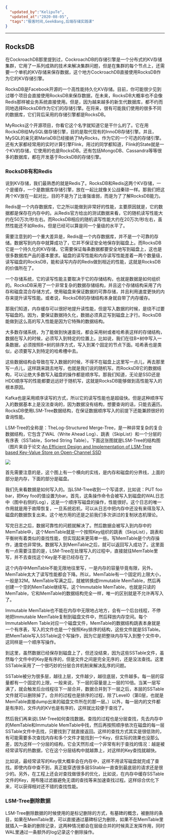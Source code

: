 ```json
{
  "updated_by":"KelipuTe",
  "updated_at":"2020-08-05",
  "tags":"极客时间,GeekBang,后端存储实践课"
}
```

---

## RocksDB

在CockroachDB那里提到过，CockroachDB的存储引擎是一个分布式的KV存储集群，它用了一系列成熟的技术来解决集群问题，但是在集群的每个节点上，还需要一个单机的KV存储来保存数据，这个地方CockroachDB直接使用RocksDB作为它的KV存储引擎。

RocksDB是Facebook开源的一个高性能持久化KV存储。目前，你可能很少见到过哪个项目会直接使用RocksDB来保存数据，在未来，RocksDB大概率也不会像Redis那样被业务系统直接使用。但是，因为越来越多的新生代数据库，都不约而同地选择RocksDB作为它们的存储引擎。在将来，很有可能我们使用的很多不同的数据库，它们背后采用的存储引擎都是RocksDB。

MyRocks这个开源项目，你看它这个名字就知道它是干什么的了。它在用RocksDB给MySQL做存储引擎，目的是取代现有的InnoDB存储引擎。并且，MySQL的亲兄弟MariaDB已经接纳了MyRocks，作为它的一个可选的存储引擎。还有大家都经常用的实时计算引擎Flink，用过的同学都知道，Flink的State就是一个KV的存储，它使用的也是RocksDB。还有包括MongoDB、Cassandra等等很多的数据库，都在开发基于RocksDB的存储引擎。

### RocksDB有和Redis

说到KV存储，我们最熟悉的就是Redis了。RocksDB和Redis这两个KV存储，一个是缓存，一个是数据库存储引擎，放在一起比就像关公战秦琼一样。那我们把这两个KV放在一起对比，目的不是为了比谁强谁弱，而是为了了解RocksDB能力。

Redis是一个内存数据库，它之所以能做到非常好的性能，主要原因就是，它的数据都是保存在内存中的。从Redis官方给出的测试数据来看，它的随机读写性能大约在50万次/秒左右。而RocksDB相应的随机读写性能大约在20万次/秒左右，虽然性能还不如Redis，但是已经可以算是同一个量级的水平了。

需要注意到的一个重大差异是，Redis是一个内存数据库，并不是一个可靠的存储。数据写到内存中就算成功了，它并不保证安全地保存到磁盘上。而RocksDB它是一个持久化的KV存储，它需要保证每条数据都要安全地写到磁盘上，这也是很多数据库产品的基本要求。磁盘的读写性能和内存读写性能差着一两个数量级，读写磁盘的RocksDB，能和读写内存的Redis做到相近的性能，这就是RocksDB的价值所在了。

一个存储系统，它的读写性能主要取决于它的存储结构，也就是数据是如何组织的。RocksDB采用了一个非常复杂的数据存储结构，并且这个存储结构采用了内存和磁盘混合存储方式，使用磁盘来保证数据的可靠存储，并且利用速度更快的内存来提升读写性能。或者说，RocksDB的存储结构本身就自带了内存缓存。

那我们知道，内存缓存可以很好地提升读性能，但是写入数据的时候，是绕不过要写磁盘的。因为，要保证数据持久化，数据必须真正写到磁盘上才行。RocksDB能做到这么高的写入性能是因为它特殊的数据结构。

大多数存储系统，为了能做到快速查找，都会采用树或者哈希表这样的存储结构，数据在写入的时候，必须写入到特定的位置上。比如说，我们在往B+树中写入一条数据，必须按照B+树的排序方式，写入到某个固定的节点下面。哈希表也是类似，必须要写入到特定的哈希槽中去。

这些数据结构会导致在写入数据的时候，不得不在磁盘上这里写一点儿，再去那里写一点儿，这样跳来跳去地写，也就是我们说的随机写。而RocksDB它的数据结构，可以让绝大多数写入磁盘的操作都是顺序写。那我们知道，无论是SSD还是HDD顺序写的性能都要远远好于随机写，这就是RocksDB能够做到高性能写入的根本原因。

Kafka也是采用顺序读写的方式，所以它的读写性能也是超级快。但是这种顺序写入的数据基本上是没法查询的，因为数据没有结构，想要查询的话，只能去遍历。RocksDB使用LSM-Tree数据结构，在保证数据顺序写入的前提下还能兼顾很好的查询性能。

LSM-Tree的全称是：TheLog-Structured Merge-Tree，是一种非常复杂的复合数据结构，它包含了WAL（Write Ahead Log）、跳表（SkipList）和一个分层的有序表（SSTable，Sorted String Table）。下面这张图就是LSM-Tree的结构图（图片来自于论文:[An Efficient Design and Implementation of LSM-Tree based Key-Value Store on Open-Channel SSD](http://ranger.uta.edu/~sjiang/pubs/papers/wang14-LSM-SDF.pdf)

![](E:\Workspace\KTKnowledgeBase\Image\GeekBang\HouDuanCunChu\RocksDB_img01.jpg)

首先需要注意的是，这个图上有一个横向的实线，是内存和磁盘的分界线，上面的部分是内存，下面的部分是磁盘。

我们先来看数据是如何写入的。当LSM-Tree收到一个写请求，比如说：PUT foo bar，把Key foo的值设置为bar。首先，这条操作命令会被写入到磁盘的WAL日志中（图中右侧的Log），这是一个顺序写磁盘的操作，性能很好。这个日志的唯一作用就是用于故障恢复，一旦系统宕机，可以从日志中把内存中还没有来得及写入磁盘的数据恢复出来。这个地方用的还是之前我们多次讲过的复制状态机理论。

写完日志之后，数据可靠性的问题就解决了。然后数据会被写入到内存中的MemTable中，这个MemTable就是一个按照Key组织的跳表（SkipList），跳表和平衡树有着类似的查找性能，但实现起来更简单一些。写MemTable是个内存操作，速度也非常快。数据写入到MemTable之后，就可以返回写入成功了。这里面有一点需要注意的是，LSM-Tree在处理写入的过程中，直接就往MemTable里写，并不去查找这个Key是不是已经存在了。

这个内存中MemTable不能无限地往里写，一是内存的容量毕竟有限，另外，MemTable太大了读写性能都会下降。所以，MemTable有一个固定的上限大小，一般是32M。MemTable写满之后，就被转换成Immutable MemTable，然后再创建一个空的MemTable继续写。这个Immutable MemTable，也就是只读的MemTable，它和MemTable的数据结构完全一样，唯一的区别就是不允许再写入了。

Immutable MemTable也不能在内存中无限地占地方，会有一个后台线程，不停地把Immutable MemTable复制到磁盘文件中，然后释放内存空间。每个ImmutableMem Table对应一个磁盘文件，MemTable的数据结构跳表本身就是一个有序表，写入的文件也是一个按照Key排序的结构，这些文件就是SSTable。把MemTable写入SSTable这个写操作，因为它是把整块内存写入到整个文件中，这同样是一个顺序写操作。

到这里，虽然数据已经保存到磁盘上了，但还没结束，因为这些SSTable文件，虽然每个文件中的Key是有序的，但是文件之间是完全无序的，还是没法查找。这里SSTable采用了一个很巧妙的分层合并机制来解决乱序的问题。

SSTable被分为很多层，越往上层，文件越少，越往底层，文件越多。每一层的容量都有一个固定的上限，一般来说，下一层的容量是上一层的10倍。当某一层写满了，就会触发后台线程往下一层合并，数据合并到下一层之后，本层的SSTable文件就可以删除掉了。合并的过程也是排序的过程，除了Level0（第0层，也就是MemTable直接dump出来的磁盘文件所在的那一层。）以外，每一层内的文件都是有序的，文件内的KV也是有序的，这样就比较便于查找了。

然后我们再来说LSM-Tree如何查找数据。查找的过程也是分层查找，先去内存中的MemTable和Immutable MemTable中找，然后再按照顺序依次在磁盘的每一层SSTable文件中去找，只要找到了就直接返回。这样的查找方式其实是很低效的，有可能需要多次查找内存和多个文件才能找到一个Key，但实际的效果也没那么差，因为这样一个分层的结构，它会天然形成一个非常有利于查找的情况：越是被经常读写的热数据，它在这个分层结构中就越靠上，对这样的Key查找就越快。

比如说，最经常读写的Key很大概率会在内存中，这样不用读写磁盘就完成了查找。即使内存中查不到，真正能穿透很多层SStable一直查到最底层的请求还是很少的。另外，在工程上还会对查找做很多的优化，比如说，在内存中缓存SSTable文件的Key，用布隆过滤器避免无谓的查找等来加速查找过程。这样综合优化下来，可以获得相对还不错的查找性能。

### LSM-Tree删除数据

LSM-Tree删除数据的时候使用的是标记删除的方式，有墓碑的概念，被删除的条目，如果在MemTable里，可以直接通过墓碑标记为删除，如果不在MemTable里就插入一条新的删除记录，这两种情况都会在层级合并的时候真正发挥作用，同时WAL里通过一条额外的log记录这个删除操作。